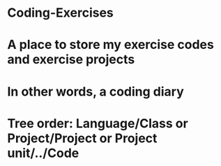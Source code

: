 # Coding-Exercises

# A place to store my exercise codes and exercise projects
# In other words, a coding diary
#
# Tree order: Language/Class or Project/Project or Project unit/../Code
